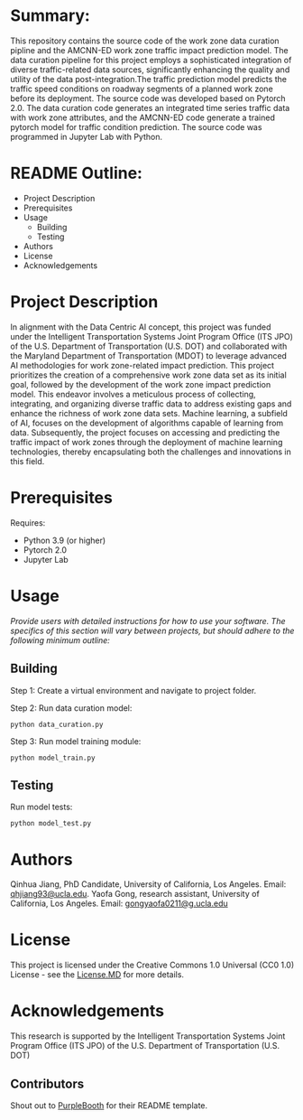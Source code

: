 # Summary:

This repository contains the source code of the work zone data curation pipline and the AMCNN-ED work zone traffic impact prediction model. The data curation pipeline for this project employs a sophisticated integration of diverse traffic-related data sources, significantly enhancing the quality and utility of the data post-integration.The traffic prediction model predicts the traffic speed conditions on roadway segments of a planned work zone before its deployment. The source code was developed based on Pytorch 2.0. The data curation code generates an integrated time series traffic data with work zone attributes, and the AMCNN-ED code generate a trained pytorch model for traffic condition prediction. The source code was programmed in Jupyter Lab with Python.


# README Outline:
* Project Description
* Prerequisites
* Usage
	* Building
	* Testing
* Authors
* License
* Acknowledgements

# Project Description


In alignment with the Data Centric AI concept, this project was funded under the Intelligent Transportation Systems Joint Program Office (ITS JPO) of the U.S. Department of Transportation (U.S. DOT) and collaborated with the Maryland Department of Transportation (MDOT) to leverage advanced AI methodologies for work zone-related impact prediction. This project prioritizes the creation of a comprehensive work zone data set as its initial goal, followed by the development of the work zone impact prediction model. This endeavor involves a meticulous process of collecting, integrating, and organizing diverse traffic data to address existing gaps and enhance the richness of work zone data sets. Machine learning, a subfield of AI, focuses on the development of algorithms capable of learning from data. Subsequently, the project focuses on accessing and predicting the traffic impact of work zones through the deployment of machine learning technologies, thereby encapsulating both the challenges and innovations in this field.

# Prerequisites

Requires:
- Python 3.9 (or higher)
- Pytorch 2.0
- Jupyter Lab


# Usage
*Provide users with detailed instructions for how to use your software. The specifics of this section will vary between projects, but should adhere to the following minimum outline:*

## Building

Step 1: Create a virtual environment and navigate to project folder.

Step 2: Run data curation model:
```
python data_curation.py
```
Step 3: Run model training module:
```
python model_train.py
```

## Testing

Run model tests:
```
python model_test.py
```

# Authors

Qinhua Jiang, PhD Candidate, University of California, Los Angeles. Email: qhjiang93@ucla.edu.
Yaofa Gong, research assistant, University of California, Los Angeles. Email: gongyaofa0211@g.ucla.edu


# License

This project is licensed under the Creative Commons 1.0 Universal (CC0 1.0) License - see the [License.MD](https://github.com/usdot-jpo-codehub/codehub-readme-template/blob/master/LICENSE) for more details. 


# Acknowledgements
This research is supported by the Intelligent Transportation Systems Joint Program Office (ITS JPO) of the U.S. Department of Transportation (U.S. DOT) 


## Contributors
Shout out to [PurpleBooth](https://gist.github.com/PurpleBooth/109311bb0361f32d87a2) for their README template.
